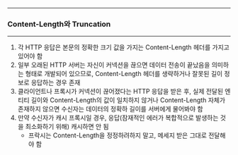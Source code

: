 -----
### Content-Length와 Truncation
-----
1. 각 HTTP 응답은 본문의 정확한 크기 값을 가지는 Content-Length 헤더를 가지고 있어야 함
2. 일부 오래된 HTTP 서버는 자신이 커넥션을 끊으면 데이터 전송이 끝났음을 의미하는 형태로 개발되어 있으므로, Content-Length 헤더를 생략하거나 잘못된 길이 정보로 응답하는 경우 존재
3. 클라이언트나 프록시가 커넥션이 끊어졌다는 HTTP 응답을 받은 후, 실제 전달된 엔티티 길이와 Content-Length의 값이 일치하지 않거나 Content-Length 자체가 존재하지 않으면 수신자는 데이터의 정확하 길이를 서버에게 물어봐야 함
4. 만약 수신자가 캐시 프록시일 경우, 응답(잠재적인 에러가 복합적으로 발생하는 것을 최소화하기 위해) 캐시하면 안 됨
   - 프락시는 Content-Length을 정정하려하지 말고, 메세지 받은 그대로 전달해야 함
